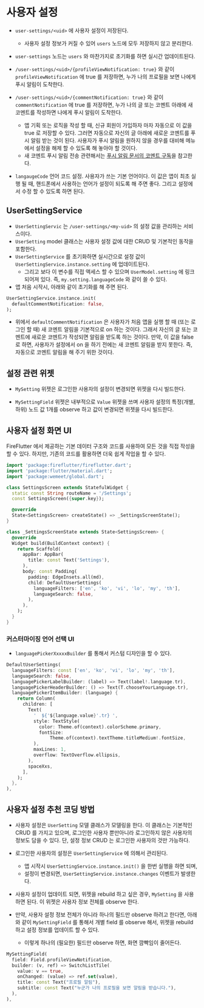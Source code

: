 # 사용자 설정

- `user-settings/<uid>` 에 사용자 설정이 저장된다.
  - 사용자 설정 정보가 커질 수 있어 `users` 노드에 모두 저장하지 않고 분리한다.

- `user-settings` 노드는 `users` 와 마찬가지로 초기화를 하면 실시간 업데이트된다.

- `/user-settings/<uid>/{profileViewNotification: true}` 와 같이 `profileViewNotification` 에 true 를 저장하면, 누가 나의 프로필을 보면 나에게 푸시 알림이 도착한다.


- `/user-settings/<uid>/{commentNotification: true}` 와 같이 `commentNotification` 에 true 를 저장하면, 누가 나의 글 또는 코멘트 아래에 새 코멘트를 작성하면 나에게 푸시 알림이 도착한다.
  - 앱 기획 또는 로직을 작성 할 때, 신규 회원이 가입하자 마자 자동으로 이 값을 true 로 저장할 수 있다. 그러면 자동으로 자신의 글 아래에 새로운 코멘트를 푸시 알림 받는 것이 된다. 사용자가 푸시 알림을 원하지 않을 경우를 대비해 메뉴에서 설정을 해제 할 수 있도록 해 놓아야 할 것이다.
  - 새 코멘트 푸시 알림 전송 관련해서는 [푸시 알림 문서의 코멘트 구독](./messaging.md#코멘트-구독)을 참고한다.

- `langaugeCode` 언어 코드 설정. 사용자가 쓰는 기본 언어이다. 이 값은 앱이 최초 실행 될 때, 핸드폰에서 사용하는 언어가 설정이 되도록 해 주면 좋다. 그리고 설정에서 수정 할 수 있도록 하면 된다.



## UserSettingService

- `UserSettingServic` 는 `/user-settings/<my-uid>` 의 설정 값을 관리하는 서비스이다.
- `UserSetting` model 클래스는 사용자 설정 값에 대한 CRUD 및 기본적인 동작을 포함한다.
- `UserSettingService` 를 초기화하면 실시간으로 설정 값이 `UserSettingService.instance.setting` 에 업데이트된다.
  - 그리고 보다 이 변수를 직접 액세스 할 수 있으며 `UserModel.setting` 에 링크되어져 있다. 즉, `my.setting.languageCode` 와 같이 쓸 수 있다.
- 앱 처음 시작시, 아래와 같이 초기화를 해 주면 된다.

```dart
UserSettingService.instance.init(
  defaultCommentNotification: false,
);
```

- 위에서 `defaultCommentNotification` 은 사용자가 처음 앱을 실행 할 때 (또는 로그인 할 때) 새 코멘트 알림을 기본적으로 on 하는 것이다. 그래서 자신의 글 또는 코멘트에 새로운 코멘트가 작성되면 알림을 받도록 하는 것이다. 만약, 이 값을 false 로 하면, 사용자가 설정에서 on 을 하기 전에는 새 코멘트 알림을 받지 못한다. 즉, 자동으로 코멘트 알림을 해 주기 위한 것이다.


## 설정 관련 위젯


- `MySetting` 위젯은 로그인한 사용자의 설정이 변경되면 위젯을 다시 빌드한다.

- `MySettingField` 위젯은 내부적으로 `Value` 위젯을 쓰며 사용자 설정의 특정(개별, 하위) 노드 값 1개를 observe 하고 값이 변경되면 위젯을 다시 빌드한다.



## 사용자 설정 화면 UI

FireFlutter 에서 제공하는 기본 데이터 구조와 코드를 사용하여 모든 것을 직접 작성을 할 수 있다. 하지만, 기존의 코드를 활용하면 더욱 쉽게 작업을 할 수 있다.



```dart
import 'package:fireflutter/fireflutter.dart';
import 'package:flutter/material.dart';
import 'package:wemeet/global.dart';

class SettingsScreen extends StatefulWidget {
  static const String routeName = '/Settings';
  const SettingsScreen({super.key});

  @override
  State<SettingsScreen> createState() => _SettingsScreenState();
}

class _SettingsScreenState extends State<SettingsScreen> {
  @override
  Widget build(BuildContext context) {
    return Scaffold(
      appBar: AppBar(
        title: const Text('Settings'),
      ),
      body: const Padding(
        padding: EdgeInsets.all(md),
        child: DefaultUserSettings(
          languageFilters: ['en', 'ko', 'vi', 'lo', 'my', 'th'],
          languageSearch: false,
        ),
      ),
    );
  }
}
```


### 커스터마이징 언어 선택 UI

- `languagePickerXxxxxBuilder` 를 통해서 커스텀 디자인을 할 수 있다.


```dart
DefaultUserSettings(
  languageFilters: const ['en', 'ko', 'vi', 'lo', 'my', 'th'],
  languageSearch: false,
  languagePickerLabelBuilder: (label) => Text(label!.language.tr),
  languagePickerHeaderBuilder: () => Text(T.chooseYourLanguage.tr),
  languagePickerItemBuilder: (language) {
    return Column(
      children: [
        Text(
          '  ${'${language.value}'.tr} ',
          style: TextStyle(
            color: Theme.of(context).colorScheme.primary,
            fontSize:
                Theme.of(context).textTheme.titleMedium!.fontSize,
          ),
          maxLines: 1,
          overflow: TextOverflow.ellipsis,
        ),
        spaceXxs,
      ],
    );
  },
),
```


## 사용자 설정 추천 코딩 방법


- 사용자 설정은 `UserSetting` 모델 클래스가 모델링을 한다. 이 클래스는 기본적인 CRUD 를 가지고 있으며, 로그인한 사용자 뿐만아니라 로그인하지 않은 사용자의 정보도 담을 수 있다. 단, 설정 정보 CRUD 는 로그인한 사용자의 것만 가능하다.
- 로그인한 사용자의 설정은 `UserSettingService` 에 의해서 관리된다.
  - 앱 시작시 `UserSettingService.instance.init()` 을 한번 실행을 하면 되며,
  - 설정이 변경되면, `UserSettingService.instance.changes` 이벤트가 발생한다.


- 사용자 설정이 업데이트 되면, 위젯을 rebuild 하고 싶은 경우, `MySetting` 을 사용하면 된다. 이 위젯은 사용자 정보 전체를 observe 한다.

- 만약, 사용자 설정 정보 전체가 아니라 하나의 필드만 observe 하려고 한다면, 아래와 같이 `MySettingField` 를 통해서 개별 field 를 observe 해서, 위젯을 rebuild 하고 설정 정보를 업데이트 할 수 있다.
  - 이렇게 하나의 (필요한) 필드만 observe 하면, 화면 깜빡임이 줄어든다.

```dart
MySettingField(
  field: Field.profileViewNotification,
  builder: (v, ref) => SwitchListTile(
    value: v == true,
    onChanged: (value) => ref.set(value),
    title: const Text("프로필 알림"),
    subtitle: const Text("누군가 나의 프로필을 보면 알림을 받습니다."),
  ),
),
```


